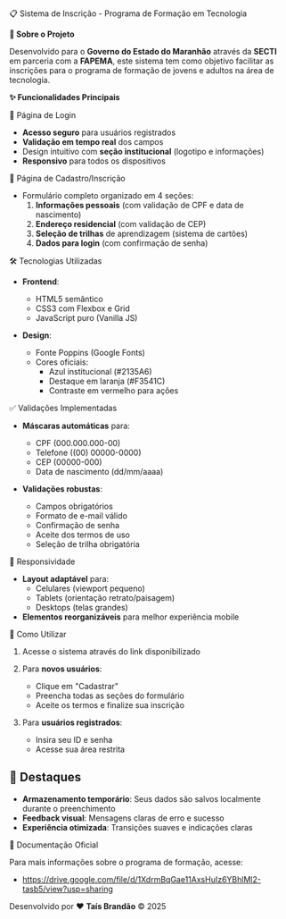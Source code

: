 📋 Sistema de Inscrição - Programa de Formação em Tecnologia



**🌟 Sobre o Projeto**

Desenvolvido para o **Governo do Estado do Maranhão** através da **SECTI** em parceria com a **FAPEMA**, este sistema tem como objetivo facilitar as inscrições para o programa de formação de jovens e adultos na área de tecnologia.

 **✨ Funcionalidades Principais**

 🔐 Página de Login
- **Acesso seguro** para usuários registrados
- **Validação em tempo real** dos campos
- Design intuitivo com **seção institucional** (logotipo e informações)
- **Responsivo** para todos os dispositivos

📝 Página de Cadastro/Inscrição
- Formulário completo organizado em 4 seções:
  1. **Informações pessoais** (com validação de CPF e data de nascimento)
  2. **Endereço residencial** (com validação de CEP)
  3. **Seleção de trilhas** de aprendizagem (sistema de cartões)
  4. **Dados para login** (com confirmação de senha)

 🛠 Tecnologias Utilizadas

- **Frontend**:
  - HTML5 semântico
  - CSS3 com Flexbox e Grid
  - JavaScript puro (Vanilla JS)
  
- **Design**:
  - Fonte Poppins (Google Fonts)
  - Cores oficiais:
    - Azul institucional (#2135A6)
    - Destaque em laranja (#F3541C)
    - Contraste em vermelho para ações

 ✅ Validações Implementadas

- **Máscaras automáticas** para:
  - CPF (000.000.000-00)
  - Telefone ((00) 00000-0000)
  - CEP (00000-000)
  - Data de nascimento (dd/mm/aaaa)

- **Validações robustas**:
  - Campos obrigatórios
  - Formato de e-mail válido
  - Confirmação de senha
  - Aceite dos termos de uso
  - Seleção de trilha obrigatória

📱 Responsividade

- **Layout adaptável** para:
  - Celulares (viewport pequeno)
  - Tablets (orientação retrato/paisagem)
  - Desktops (telas grandes)
- **Elementos reorganizáveis** para melhor experiência mobile

 🚀 Como Utilizar

1. Acesse o sistema através do link disponibilizado
2. Para **novos usuários**:
   - Clique em "Cadastrar"
   - Preencha todas as seções do formulário
   - Aceite os termos e finalize sua inscrição

3. Para **usuários registrados**:
   - Insira seu ID e senha
   - Acesse sua área restrita

## 📌 Destaques

- **Armazenamento temporário**: Seus dados são salvos localmente durante o preenchimento
- **Feedback visual**: Mensagens claras de erro e sucesso
- **Experiência otimizada**: Transições suaves e indicações claras

📄 Documentação Oficial

Para mais informações sobre o programa de formação, acesse:
- https://drive.google.com/file/d/1XdrmBqGae11AxsHuIz6YBhlMl2-tasb5/view?usp=sharing


Desenvolvido por ❤️ **Taís Brandão**
© 2025
